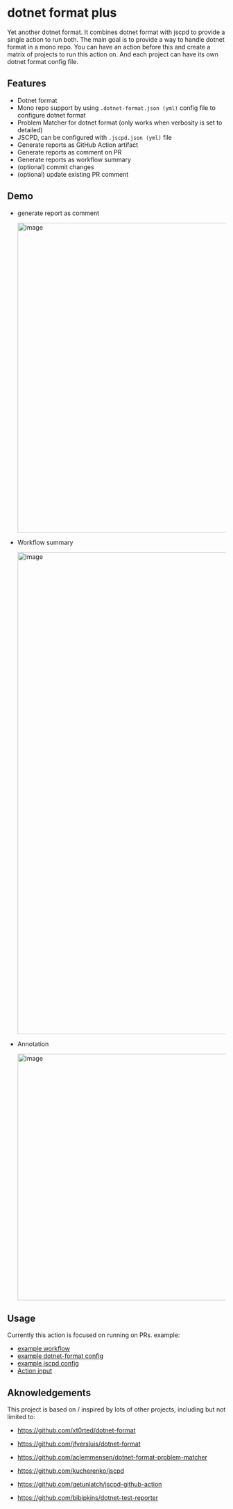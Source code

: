 # dotnet format plus

Yet another dotnet format. It combines dotnet format with jscpd to provide a single action to run both. The main goal is to provide a way to handle dotnet format in a mono repo. You can have an action before this and create a matrix of projects to run this action on. And each project can have its own dotnet format config file.

## Features

-   Dotnet format
-   Mono repo support by using `.dotnet-format.json (yml)` config file to configure dotnet format
-   Problem Matcher for dotnet format (only works when verbosity is set to detailed)
-   JSCPD, can be configured with `.jscpd.json (yml)` file
-   Generate reports as GitHub Action artifact
-   Generate reports as comment on PR
-   Generate reports as workflow summary
-   (optional) commit changes
-   (optional) update existing PR comment

## Demo

-   generate report as comment

    <img width="712" alt="image" src="https://github.com/maxisam/dotnet-format-plus/assets/456807/085a4e5f-61e0-4561-a00a-bf5e26c8a2da">

-   Workflow summary

    <img width="1108" alt="image" src="https://github.com/maxisam/dotnet-format-plus/assets/456807/1ae6b0c3-fd22-4ecd-9330-78ccf18aa9ef">

-   Annotation

    <img width="567" alt="image" src="https://github.com/maxisam/dotnet-format-plus/assets/456807/87de99ae-a860-46f3-9987-d692df0aaf37">

## Usage

Currently this action is focused on running on PRs.
example:

-   [example workflow](.github/workflows/test-dotnet-format.yml)
-   [example dotnet-format config](./__tests__/dotnet/ConfigConsoleApp/.dotnet-format.json)
-   [example jscpd config](./__tests__/dotnet/ConfigConsoleApp/.jscpd.json)
-   [Action input](./action.yml)

## Aknowledgements

This project is based on / inspired by lots of other projects, including but not limited to:

-   https://github.com/xt0rted/dotnet-format

-   https://github.com/jfversluis/dotnet-format

-   https://github.com/aclemmensen/dotnet-format-problem-matcher

-   https://github.com/kucherenko/jscpd

-   https://github.com/getunlatch/jscpd-github-action

-   https://github.com/bibipkins/dotnet-test-reporter
